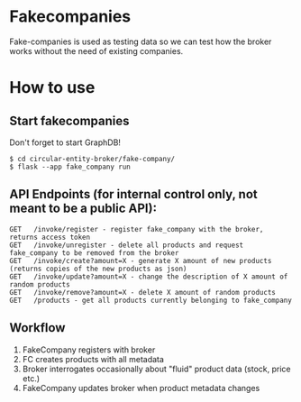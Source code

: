 # Fakecompanies 
Fake-companies is used as testing data so we can test how the broker works without the need of existing companies. 


# How to use

## Start fakecompanies 
Don't forget to start GraphDB!
```
$ cd circular-entity-broker/fake-company/
$ flask --app fake_company run
```
## API Endpoints (for internal control only, not meant to be a public API):
```
GET   /invoke/register - register fake_company with the broker, returns access token
GET   /invoke/unregister - delete all products and request fake_company to be removed from the broker
GET   /invoke/create?amount=X - generate X amount of new products (returns copies of the new products as json)
GET   /invoke/update?amount=X - change the description of X amount of random products
GET   /invoke/remove?amount=X - delete X amount of random products
GET   /products - get all products currently belonging to fake_company
```

## Workflow

1. FakeCompany registers with broker
2. FC creates products with all metadata
3. Broker interrogates occasionally about "fluid" product data (stock, price etc.)
4. FakeCompany updates broker when product metadata changes
